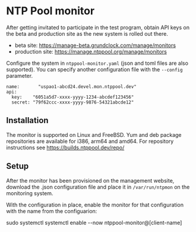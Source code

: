 # NTP Pool monitor

After getting invitated to participate in the test program, obtain API
keys on the beta and production site as the new system is rolled out
there.

 - beta site: https://manage-beta.grundclock.com/manage/monitors
 - production site: https://manage.ntppool.org/manage/monitors

Configure the system in `ntppool-monitor.yaml` (json and toml files
are also supported). You can specify another configuration file with
the `--config` parameter.

    name:       "uspao1-abcd24.devel.mon.ntppool.dev"
    api:
      key:    "6051a5d7-xxxx-yyyy-1234-abcdef123456"
      secret: "79f62ccc-xxxx-yyyy-9876-54321abcde12"

## Installation

The monitor is supported on Linux and FreeBSD. Yum and deb package
repositories are available for i386, arm64 and amd64. For repository
instructions see https://builds.ntppool.dev/repo/

## Setup

After the monitor has been provisioned on the management website,
download the .json configuration file and place it in
`/var/run/ntpmon` on the monitoring system.

With the configuration in place, enable the monitor for that
configuration with the name from the configuarion:

   sudo systemctl systemctl enable --now ntppool-monitor@[client-name]
